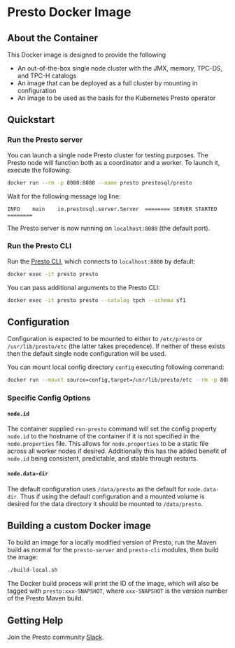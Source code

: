 # Presto Docker Image

## About the Container
This Docker image is designed to provide the following
* An out-of-the-box single node cluster with the JMX, memory, TPC-DS, and TPC-H
 catalogs
* An image that can be deployed as a full cluster by mounting in configuration
* An image to be used as the basis for the Kubernetes Presto operator

## Quickstart

### Run the Presto server

You can launch a single node Presto cluster for testing purposes.
The Presto node will function both as a coordinator and a worker.
To launch it, execute the following:

```bash
docker run --rm -p 8080:8080 --name presto prestosql/presto
```

Wait for the following message log line:
```
INFO	main	io.prestosql.server.Server	======== SERVER STARTED ========
```

The Presto server is now running on `localhost:8080` (the default port).

### Run the Presto CLI

Run the [Presto CLI](https://prestosql.io/docs/current/installation/cli.html),
which connects to `localhost:8080` by default:

```bash
docker exec -it presto presto
```

You can pass additional arguments to the Presto CLI:

```bash
docker exec -it presto presto --catalog tpch --schema sf1
```

## Configuration

Configuration is expected to be mounted to either to `/etc/presto` or
`/usr/lib/presto/etc` (the latter takes precedence). If neither of these exists
then the default single node configuration will be used.

You can mount local config directory `config` executing following command:

```bash
docker run --mount source=config,target=/usr/lib/presto/etc --rm -p 8080:8080 --name presto prestosql/presto
```

### Specific Config Options

#### `node.id`
The container supplied `run-presto` command will set the config property
`node.id` to the hostname of the container if it is not specified in the
`node.properties` file. This allows for `node.properties` to be a static file
across all worker nodes if desired. Additionally this has the added benefit of
`node.id` being consistent, predictable, and stable through restarts.

#### `node.data-dir`
The default configuration uses `/data/presto` as the default for
`node.data-dir`. Thus if using the default configuration and a mounted volume
is desired for the data directory it should be mounted to `/data/presto`.

## Building a custom Docker image

To build an image for a locally modified version of Presto, run the Maven
build as normal for the `presto-server` and `presto-cli` modules, then
build the image:

```bash
./build-local.sh
```

The Docker build process will print the ID of the image, which will also
be tagged with `presto:xxx-SNAPSHOT`, where `xxx-SNAPSHOT` is the version
number of the Presto Maven build.

## Getting Help

Join the Presto community [Slack](https://prestosql.io/slack.html).
